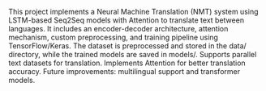 This project implements a Neural Machine Translation (NMT) system using LSTM-based Seq2Seq models with Attention to translate text between languages. It includes an encoder-decoder architecture, attention mechanism, custom preprocessing, and training pipeline using TensorFlow/Keras. The dataset is preprocessed and stored in the data/ directory, while the trained models are saved in models/.
Supports parallel text datasets for translation.
Implements Attention for better translation accuracy.
Future improvements: multilingual support and transformer models.
